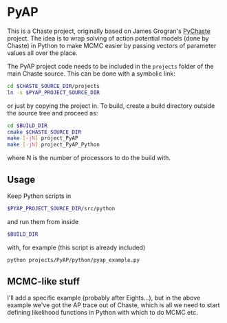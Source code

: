# PyAP

This is a Chaste project, originally based on James Grogran's [PyChaste](https://github.com/jmsgrogan/PyChaste) project. The idea is to wrap solving of action potential models (done by Chaste) in Python to make MCMC easier by passing vectors of parameter values all over the place.

The PyAP project code needs to be included in the `projects` folder of the main Chaste source. This can be done with a symbolic link:

```bash
cd $CHASTE_SOURCE_DIR/projects
ln -s $PYAP_PROJECT_SOURCE_DIR
```

or just by copying the project in. To build, create a build directory outside the source tree and proceed as:

```bash
cd $BUILD_DIR
cmake $CHASTE_SOURCE_DIR
make [-jN] project_PyAP
make [-jN] project_PyAP_Python
```

where N is the number of processors to do the build with.

## Usage

Keep Python scripts in
```bash
$PYAP_PROJECT_SOURCE_DIR/src/python
```

and run them from inside
```bash
$BUILD_DIR
```

with, for example (this script is already included)
```bash
python projects/PyAP/python/pyap_example.py
```

## MCMC-like stuff

I'll add a specific example (probably after Eights...), but in the above example we've got the AP trace out of Chaste, which is all we need to start defining likelihood functions in Python with which to do MCMC etc.
